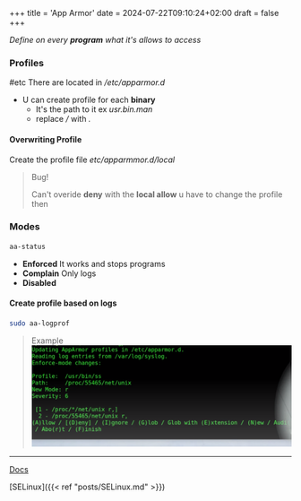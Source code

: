 +++
title = 'App Armor'
date = 2024-07-22T09:10:24+02:00
draft = false
+++

*Define on every **program**  what it's allows to access*


### Profiles

#etc
There are located in */etc/apparmor.d*

- U can create profile for each **binary**
	- It's the path to it ex *usr.bin.man*
	- replace */* with *.*

#### Overwriting Profile  
Create the profile file *etc/apparmmor.d/local*


>Bug!
>
>Can't overide **deny** with the **local allow**
>u have to change the profile then 


### Modes
 ```bash 
 aa-status
```

- **Enforced**
	It works and stops programs
- **Complain**
	Only logs
- **Disabled**

####  Create profile based on logs
```bash
sudo aa-logprof
```

 >Example
 >![Pasted_image_20240507121744.png](/static/Pasted_image_20240507121744.png)


---
[Docs](https://www.youtube.com/watch?v=XP-N22hjijo&list=PL78ppT-_wOmuwT9idLvuoKOn6UYurFKCp&index=39)

[SELinux]({{< ref "posts/SELinux.md" >}})
